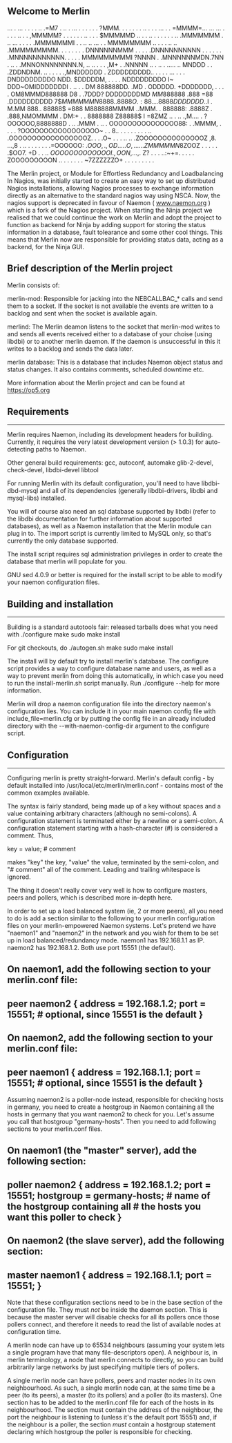 ## Welcome to Merlin ##

 ... . ...   . .   .  .   ..        .=M7        .   ..   .
...  . .      . . .     .           ?MMM. .     .    .
. .       . .. . .   .  ... . .   =MMMM=...     ... ...  .
    . . . ..       .          . ,MMMMM? .   .    .   .   .
  . .. .       .  .            $MMMMMD      ..   .   .   ..
 . . . . .      .    ..      .MMMMMMM      .   ..      ...
          .   .   .   .     .MMMMMMMI   .     .  ..  .. ...
  .     .                   MMMMMMMM     ..   . .     .
  ..                   .. .MMMMMMMMM. . . . .         .   .
                 .        DNNNNNNMMM
       . . .       .    .DNNNNNNNNNN .           .   .   .
                 .   . .MNNNNNNNNNNN.            .
      . . .         MMMMMMMMMI ?NNNN
    .                .MNNNNNNMDN.7NN
     .  ..      .   .MNNONNNNNNNN.N,    ..           ..
.  .     .         ,M+   . .NNNNN          .. .         .. .
    ..... ..    MNDDD . .   .ZDDNDNM.   ..  .         .
 . .       .,MNDDDDDD     .  ZDDDDDDDDD.. .   . . . ... . .
 .        DNDDDDDDDDO        NDD. $DDDDDM,       .    .   .
   .    NDDDDDDDDO  I~       DDD~OMIDDDDDDDI     .  .. . .
 DM     888888DD.  .MD   .   ODDDDD. +DDDDDDD,       .   . .
. OM8MMMD888888     D8  .   .7DDD?     DDDDDDDDMD
     $MM888888~.    88$8     =88       .DDDDDDDDDD
 7$$MMMMMMN8888  . .8888O.   :88..   ..  8888DDDDDDD      .
 .$I . M.MM 888..   88888$   =888        M888888MMMM
     ..MMM.    .    888888: .8888Z  .   .888,NMOMMMM     .
      DM:+    .   . 8888888 Z88888$      I    =8ZMZ   ..  .
..  .,M....    .    ?OOOOOO,8888888D    . ..  .MMM   . ..
         .           OOOOOOOOOOOOOOO88:  .    .MMMM,  .
    .       .   .    ?OOOOOOOOOOOOOOOOO~   .   . 8..   . . .
 .   . . .    .  ..  .OOOOOOOOOOOOOOOOOZ.   . .  .O~ .   .
.    ..           .. .ZOOOOOOOOOOOOOOZ ,8.      ...,8 . ..
. .    .   .  .  .   .=OOOOOO: .$OOO,.  ,OD.. .   . .O, .. .
    .      .  . ZMMMMMN8$ZOOZ . . . . . .$OO7.        +D  .
  .       ..  $OOOOOOOOOOOOOI       .      ,OON$,...,.  Z?
     .       .   . ..:~+=.   .   .   .   .   ZOOOOOOOOON
               ..       .   .   .   .   .   .  ~7ZZZZZZO+
   .              .   .    . . .   .    .            .   

The Merlin project, or Module for Effortless Redundancy and Loadbalancing In Nagios, was initially started to create an easy way to set up distributed Nagios installations, allowing Nagios processes to exchange information directly as an alternative to the standard nagios way using NSCA.
Now, the nagios support is deprecated in favour of Naemon ( www.naemon.org ) which is a fork of the Nagios project.
When starting the Ninja project we realised that we could continue the work on Merlin and adopt the project to function as backend for Ninja by adding support for storing the status information in a database, fault tolearance and some other cool things.
This means that Merlin now are responsible for providing status data, acting as a backend, for the Ninja GUI.

## Brief description of the Merlin project ##

Merlin consists of:

merlin-mod: Responsible for jacking into the NEBCALLBAC_* calls and send them to a socket. If the socket is not available the events are written to a backlog and sent when the socket is available again.

merlind: The Merlin deamon listens to the socket that merlin-mod writes to and sends all events received either to a database of your choise (using libdbi) or to another merlin daemon. If the daemon is unsuccessful in this it writes to a backlog and sends the data later.

merlin database: This is a database that includes Naemon object status and status changes. It also contains comments, scheduled downtime etc.

More information about the Merlin project and can be found at https://op5.org

## Requirements ##
------------
Merlin requires Naemon, including its development headers for building.
Currently, it requires the very latest development version (> 1.0.3) for auto-detecting
paths to Naemon.

Other general build requirements:  gcc, autoconf, automake glib-2-devel, check-devel, libdbi-devel libtool

For running Merlin with its default configuration, you'll need
to have libdbi-dbd-mysql and all of its dependencies (generally
libdbi-drivers, libdbi and mysql-libs) installed.

You will of course also need an sql database supported by libdbi
(refer to the libdbi documentation for further information about
supported databases), as well as a Naemon installation that the
Merlin module can plug in to. The import script is currently
limited to MySQL only, so that's currently the only database
supported.

The install script requires sql administration privileges in order to create
the database that merlin will populate for you.

GNU sed 4.0.9 or better is required for the install script to
be able to modify your naemon configuration files.


## Building and installation ##
-----------

Building is a standard autotools fair: released tarballs does what you need
with
 ./configure
 make
 sudo make install

For git checkouts, do
 ./autogen.sh
 make
 sudo make install

The install will by default try to install merlin's database. The configure
script provides a way to configure database name and users, as well as a way to
prevent merlin from doing this automatically, in which case you need to run the
install-merlin.sh script manually. Run ./configure --help for more information.

Merlin will drop a naemon configuration file into the directory naemon's
configuration lies. You can include it in your main naemon config file with
 include_file=merlin.cfg
or by putting the config file in an already included directory with the
--with-naemon-config-dir argument to the configure script.

## Configuration ##
-------------
Configuring merlin is pretty straight-forward. Merlin's default config - by
default installed into /usr/local/etc/merlin/merlin.conf - contains most of the
common examples available.

The syntax is fairly standard, being made up of a key without
spaces and a value containing arbitrary characters (although no
semi-colons). A configuration statement is terminated either by a
newline or a semi-colon. A configuration statement starting with a
hash-character (#) is considered a comment. Thus,

  key = value; # comment

makes "key" the key, "value" the value, terminated by the semi-colon,
and "# comment" all of the comment.
Leading and trailing whitespace is ignored.

The thing it doesn't really cover very well is how to configure masters,
peers and pollers, which is described more in-depth here.

In order to set up a load balanced system (ie, 2 or more peers), all
you need to do is add a section similar to the following to your
merlin configuration files on your merlin-empowered Naemon systems.
Let's pretend we have "naemon1" and "naemon2" in the network and
you wish for them to be set up in load balanced/redundancy mode.
naemon1 has 192.168.1.1 as IP. naemon2 has 192.168.1.2. Both use
port 15551 (the default).

On naemon1, add the following section to your merlin.conf file:
  --------------
  peer naemon2 {
    address = 192.168.1.2;
    port = 15551; # optional, since 15551 is the default
  }
  --------------

On naemon2, add the following section to your merlin.conf file:
  --------------
  peer naemon1 {
    address = 192.168.1.1;
    port = 15551; # optional, since 15551 is the default
  }
  --------------

Assuming naemon2 is a poller-node instead, responsible for checking
hosts in germany, you need to create a hostgroup in Naemon containing
all the hosts in germany that you want naemon2 to check for you. Let's
assume you call that hostgroup "germany-hosts". Then you need to add
following sections to your merlin.conf files.

On naemon1 (the "master" server), add the following section:
  --------------
  poller naemon2 {
    address = 192.168.1.2;
	port = 15551;
	hostgroup = germany-hosts; # name of the hostgroup containing all
	                           # the hosts you want this poller to check
  }
  --------------

On naemon2 (the slave server), add the following section:
  --------------
  master naemon1 {
    address = 192.168.1.1;
	port = 15551;
  }
  --------------

Note that these configuration sections need to be in the base section
of the configuration file. They must *not* be inside the daemon section.
This is because the master server will disable checks for all its pollers
once those pollers connect, and therefore it needs to read the list of
available nodes at configuration time.

A merlin node can have up to 65534 neighbours (assuming your system
lets a single program have that many file-descriptors open). A neighbour
is, in merlin terminology, a node that merlin connects to directly, so
you can build arbitrarily large networks by just specifying multiple
tiers of pollers.

A single merlin node can have pollers, peers and master nodes in its own
neighbourhood. As such, a single merlin node can, at the same time be
a peer (to its peers), a master (to its pollers) and a poller (to its
masters). One section has to be added to the merlin.conf file for each
of the hosts in its neighbourhood. The section must contain the
address of the neighbour, the port the neighbour is listening to
(unless it's the default port 15551) and, if the neighbour is a poller,
the section *must* contain a hostgroup statement declaring which
hostgroup the poller is responsible for checking.
